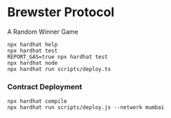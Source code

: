 # Brewster Protocol

A Random Winner Game




```shell
npx hardhat help
npx hardhat test
REPORT_GAS=true npx hardhat test
npx hardhat node
npx hardhat run scripts/deploy.ts
```

### Contract Deployment

```shell
npx hardhat compile
npx hardhat run scripts/deploy.js --network mumbai
```